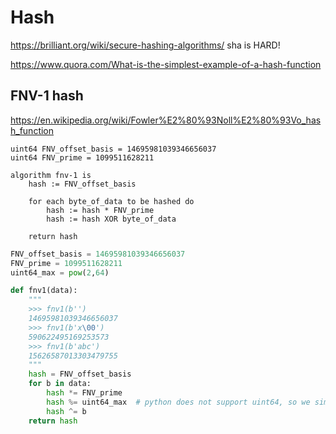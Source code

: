 Hash
====

https://brilliant.org/wiki/secure-hashing-algorithms/
sha is HARD!

https://www.quora.com/What-is-the-simplest-example-of-a-hash-function

FNV-1 hash
----------
https://en.wikipedia.org/wiki/Fowler%E2%80%93Noll%E2%80%93Vo_hash_function
```
uint64 FNV_offset_basis = 14695981039346656037 
uint64 FNV_prime = 1099511628211 

algorithm fnv-1 is
    hash := FNV_offset_basis

    for each byte_of_data to be hashed do
        hash := hash * FNV_prime
        hash := hash XOR byte_of_data

    return hash 
```

```python
FNV_offset_basis = 14695981039346656037 
FNV_prime = 1099511628211 
uint64_max = pow(2,64)

def fnv1(data):
    """
    >>> fnv1(b'')
    14695981039346656037
    >>> fnv1(b'x\00')
    590622495169253573
    >>> fnv1(b'abc')
    15626587013303479755
    """
    hash = FNV_offset_basis
    for b in data:
        hash *= FNV_prime
        hash %= uint64_max  # python does not support uint64, so we simulate it with mod operator
        hash ^= b
    return hash
```

